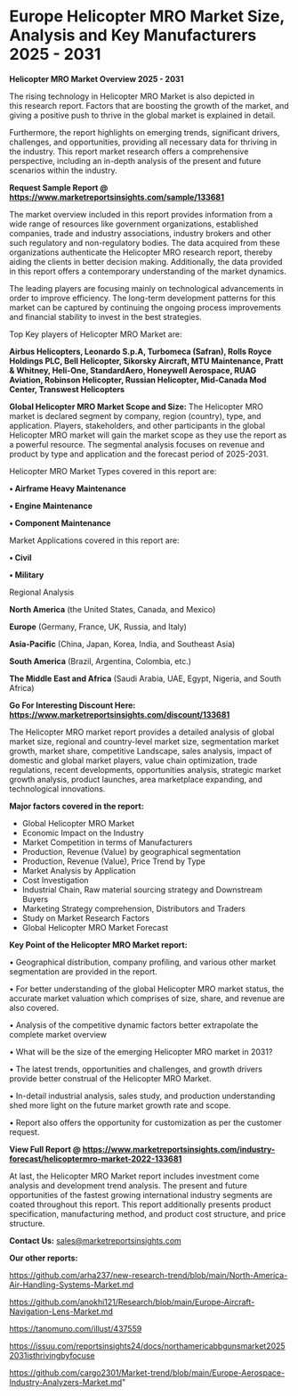 # Europe Helicopter MRO Market Size, Analysis and Key Manufacturers 2025 - 2031

<Strong> Helicopter MRO Market Overview 2025 - 2031</strong>

The rising technology in Helicopter MRO Market is also depicted in this research report. Factors that are boosting the growth of the market, and giving a positive push to thrive in the global market is explained in detail.

Furthermore, the report highlights on emerging trends, significant drivers, challenges, and opportunities, providing all necessary data for thriving in the industry. This report market research offers a comprehensive perspective, including an in-depth analysis of the present and future scenarios within the industry.

<strong>Request Sample Report @ <a href=https://www.marketreportsinsights.com/sample/133681>https://www.marketreportsinsights.com/sample/133681</a></strong>

The market overview included in this report provides information from a wide range of resources like government organizations, established companies, trade and industry associations, industry brokers and other such regulatory and non-regulatory bodies. The data acquired from these organizations authenticate the Helicopter MRO research report, thereby aiding the clients in better decision making. Additionally, the data provided in this report offers a contemporary understanding of the market dynamics.

The leading players are focusing mainly on technological advancements in order to improve efficiency. The long-term development patterns for this market can be captured by continuing the ongoing process improvements and financial stability to invest in the best strategies.

Top Key players of Helicopter MRO Market are:

<strong>Airbus Helicopters, Leonardo S.p.A, Turbomeca (Safran), Rolls Royce Holdings PLC, Bell Helicopter, Sikorsky Aircraft, MTU Maintenance, Pratt & Whitney, Heli-One, StandardAero, Honeywell Aerospace, RUAG Aviation, Robinson Helicopter, Russian Helicopter, Mid-Canada Mod Center, Transwest Helicopters</strong>

<strong><b>Global Helicopter MRO Market Scope and Size:</b></strong>
The Helicopter MRO market is declared segment by company, region (country), type, and application. Players, stakeholders, and other participants in the global Helicopter MRO market will gain the market scope as they use the report as a powerful resource. The segmental analysis focuses on revenue and product by type and application and the forecast period of 2025-2031.

Helicopter MRO Market Types covered in this report are:

<strong>• Airframe Heavy Maintenance

• Engine Maintenance

• Component Maintenance</strong>

Market Applications covered in this report are:

<strong>• Civil

• Military</strong> 

Regional Analysis

<strong>North America</strong> (the United States, Canada, and Mexico)

<strong>Europe</strong> (Germany, France, UK, Russia, and Italy)

<strong>Asia-Pacific</strong> (China, Japan, Korea, India, and Southeast Asia)

<strong>South America</strong> (Brazil, Argentina, Colombia, etc.)

<strong>The Middle East and Africa</strong> (Saudi Arabia, UAE, Egypt, Nigeria, and South Africa)

<strong>Go For Interesting Discount Here: <a href=https://www.marketreportsinsights.com/discount/133681>https://www.marketreportsinsights.com/discount/133681</a></strong>

The Helicopter MRO market report provides a detailed analysis of global market size, regional and country-level market size, segmentation market growth, market share, competitive Landscape, sales analysis, impact of domestic and global market players, value chain optimization, trade regulations, recent developments, opportunities analysis, strategic market growth analysis, product launches, area marketplace expanding, and technological innovations.

<strong><b>Major factors covered in the report:</b></strong>
<ul>
  <li>Global Helicopter MRO Market </li>
  <li>Economic Impact on the Industry</li>
  <li>Market Competition in terms of Manufacturers</li>
  <li>Production, Revenue (Value) by geographical segmentation</li>
  <li>Production, Revenue (Value), Price Trend by Type</li>
  <li>Market Analysis by Application</li>
  <li>Cost Investigation</li>
  <li>Industrial Chain, Raw material sourcing strategy and Downstream Buyers</li>
  <li>Marketing Strategy comprehension, Distributors and Traders</li>
  <li>Study on Market Research Factors</li>
  <li>Global Helicopter MRO Market Forecast</li>
</ul>

<strong><b>Key Point of the Helicopter MRO Market report:</b></strong>

• Geographical distribution, company profiling, and various other market segmentation are provided in the report.

• For better understanding of the global Helicopter MRO market status, the accurate market valuation which comprises of size, share, and revenue are also covered.

• Analysis of the competitive dynamic factors better extrapolate the complete market overview

• What will be the size of the emerging Helicopter MRO market in 2031?

• The latest trends, opportunities and challenges, and growth drivers provide better construal of the Helicopter MRO Market.

• In-detail industrial analysis, sales study, and production understanding shed more light on the future market growth rate and scope.

• Report also offers the opportunity for customization as per the customer request.

<strong><b>View Full Report @ <a href=https://www.marketreportsinsights.com/industry-forecast/helicoptermro-market-2022-133681>https://www.marketreportsinsights.com/industry-forecast/helicoptermro-market-2022-133681</a></b></strong>


At last, the Helicopter MRO Market report includes investment come analysis and development trend analysis. The present and future opportunities of the fastest growing international industry segments are coated throughout this report. This report additionally presents product specification, manufacturing method, and product cost structure, and price structure.

<strong>Contact Us:</strong>
sales@marketreportsinsights.com

<strong>Our other reports:</strong>

<a href=https://github.com/arha237/new-research-trend/blob/main/North-America-Air-Handling-Systems-Market.md>https://github.com/arha237/new-research-trend/blob/main/North-America-Air-Handling-Systems-Market.md</a>

<a href=https://github.com/anokhi121/Research/blob/main/Europe-Aircraft-Navigation-Lens-Market.md>https://github.com/anokhi121/Research/blob/main/Europe-Aircraft-Navigation-Lens-Market.md</a>

<a href=https://tanomuno.com/illust/437559>https://tanomuno.com/illust/437559</a>

<a href=https://issuu.com/reportsinsights24/docs/northamericabbgunsmarket20252031isthrivingbyfocuse>https://issuu.com/reportsinsights24/docs/northamericabbgunsmarket20252031isthrivingbyfocuse</a>

<a href=https://github.com/cargo2301/Market-trend/blob/main/Europe-Aerospace-Industry-Analyzers-Market.md>https://github.com/cargo2301/Market-trend/blob/main/Europe-Aerospace-Industry-Analyzers-Market.md</a>"
